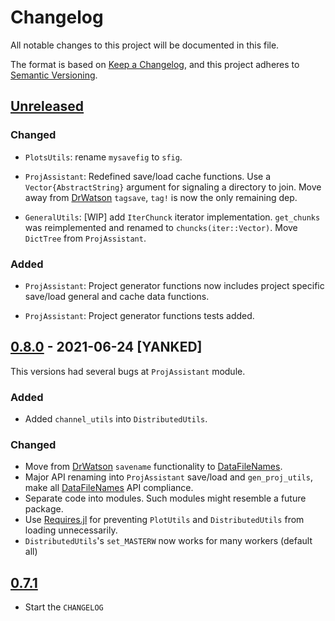 # Changelog

All notable changes to this project will be documented in this file.

The format is based on [Keep a Changelog](https://keepachangelog.com/en/1.0.0/),
and this project adheres to [Semantic Versioning](https://semver.org/spec/v2.0.0.html).

## [Unreleased]

### Changed

- `PlotsUtils`: rename `mysavefig` to `sfig`.

- `ProjAssistant`: Redefined save/load cache functions. Use a `Vector{AbstractString}` argument for
signaling a directory to join. Move away from [DrWatson] `tagsave`, `tag!` is now the only remaining dep. 

- `GeneralUtils`: [WIP] add `IterChunck` iterator implementation.
`get_chunks` was reimplemented and renamed to `chuncks(iter::Vector)`. Move `DictTree` from `ProjAssistant`.

### Added

- `ProjAssistant`: Project generator functions now includes project specific save/load general and cache data functions.

- `ProjAssistant`: Project generator functions tests added.

## [0.8.0] - 2021-06-24 [YANKED]

This versions had several bugs at `ProjAssistant` module.
### Added

- Added `channel_utils` into `DistributedUtils`.

### Changed

- Move from [DrWatson] `savename` functionality to [DataFileNames].
- Major API renaming into `ProjAssistant` save/load and `gen_proj_utils`, make all [DataFileNames] API compliance.
- Separate code into modules. Such modules might resemble a future package.
- Use [Requires.jl] for preventing `PlotUtils` and `DistributedUtils`
from loading unnecessarily.
- `DistributedUtils`'s `set_MASTERW` now works for many workers (default all)

## [0.7.1]

- Start the `CHANGELOG`

<!-- LINKS -->
[Unreleased]: https://github.com/josePereiro/UtilsJL/compare/v0.8.0...HEAD
<!-- [0.8.0]: https://github.com/josePereiro/UtilsJL/releases/tag/v0.8.0 -->
[0.8.0]: https://github.com/josePereiro/UtilsJL/compare/v0.7.1...v0.8.0
[0.7.1]: https://github.com/josePereiro/UtilsJL/compare/v0.2.0...v0.7.1
[Requires.jl]: https://github.com/JuliaPackaging/Requires.jl
[DrWatson]: https://github.com/JuliaDynamics/DrWatson.jl
[DataFileNames]: https://github.com/josePereiro/DataFileNames.jl
[UtilsJL]: https://github.com/josePereiro/UtilsJL